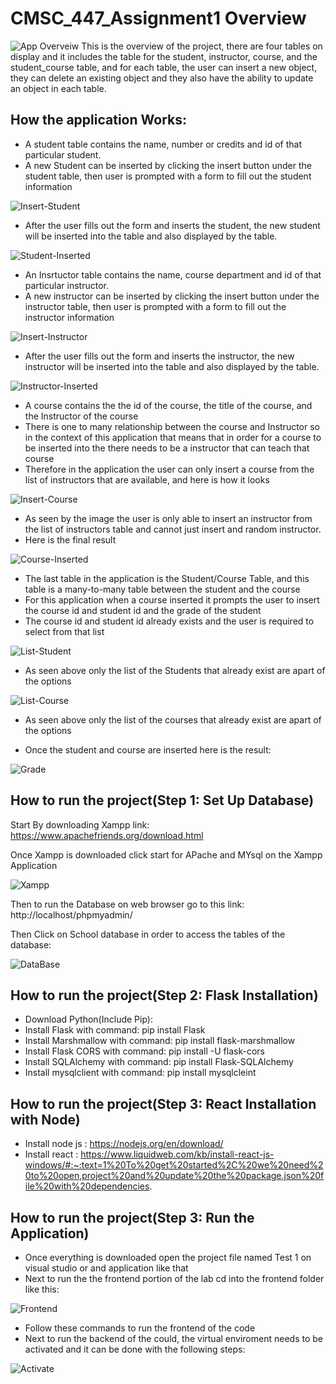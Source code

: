 # CMSC_447_Assignment1 Overview
![App Overveiw](images/App-Overview.PNG)
This is the overview of the project, there are four tables on display and it includes the table for the student, instructor, course, and the student_course table, and for each table, the user can insert a new object, they can delete an existing object and they also have the ability to update an object in each table.
## How the application Works:
* A student table contains the name, number or credits and id of that particular student.
* A new Student can be inserted by clicking the insert button under the student table, then user is prompted with a form to fill out the student information


![Insert-Student](images/Insert-Student.PNG)

* After the user fills out the form and inserts the student, the new student will be inserted into the table and also displayed by the table.

![Student-Inserted](images/Student-Inserted.PNG)


* An Insrtuctor table contains the name, course department and id of that particular instructor.
* A new instructor can be inserted by clicking the insert button under the instructor table, then user is prompted with a form to fill out the instructor information


![Insert-Instructor](images/Insert-Instructor.PNG)

* After the user fills out the form and inserts the instructor, the new instructor will be inserted into the table and also displayed by the table.

![Instructor-Inserted](images/Instructor-Inserted.PNG)

* A course contains the the id of the course, the title of the course, and the Instructor of the course
* There is one to many relationship between the course and Instructor so in the context of this application that means that in order for a course to be inserted into the there needs to be a instructor that can teach that course
* Therefore in the application the user can only insert a course from the list of instructors that are available, and here is how it looks

![Insert-Course](images/Insert-Course.png)

* As seen by the image the user is only able to insert an instructor from the list of instructors table and cannot just insert and random instructor.
* Here is the final result

![Course-Inserted](images/Course-Inserted.PNG)

* The last table in the application is the Student/Course Table, and this table is a many-to-many table between the student and the course
* For this application when a course inserted it prompts the user to insert the course id and student id and the grade of the student 
* The course id and student id already exists and the user is required to select from that list

![List-Student](images/List-Student.png)

* As seen above only the list of the Students that already exist are apart of the options

![List-Course](images/List-Courses.png)

* As seen above only the list of the courses that already exist are apart of the options

* Once the student and course are inserted here is the result:


![Grade](images/Grade.png)

## How to run the project(Step 1: Set Up Database)

 Start By downloading Xampp link: https://www.apachefriends.org/download.html
 
 Once Xampp is downloaded click start for APache and MYsql on the Xampp Application
 
 ![Xampp](images/Xampp.PNG)
 
 Then to run the Database on web browser go to this link:  http://localhost/phpmyadmin/
 
 Then Click on School database in order to access the tables of the database:
 
 ![DataBase](images/Database.png)
 
 ## How to run the project(Step 2: Flask Installation)

* Download Python(Include Pip): 
* Install Flask with command: pip install Flask
*  Install Marshmallow with command: pip install flask-marshmallow
*  Install Flask CORS with command: pip install -U flask-cors
*  Install SQLAlchemy with command: pip install Flask-SQLAlchemy
*  Install mysqlclient with command: pip install mysqlcleint

## How to run the project(Step 3: React Installation with Node)
* Install node js : https://nodejs.org/en/download/
* Install react : https://www.liquidweb.com/kb/install-react-js-windows/#:~:text=1%20To%20get%20started%2C%20we%20need%20to%20open,project%20and%20update%20the%20package.json%20file%20with%20dependencies.

## How to run the project(Step 3: Run the Application)
* Once everything is downloaded open the project file named Test 1 on visual studio or and application like that 
* Next to run the the frontend portion of the lab cd into the frontend folder like this:

![Frontend](images/Frontend.PNG)

* Follow these commands to run the frontend of the code
* Next to run the backend of the could, the virtual enviroment needs to be activated and it can be done with the following steps:

![Activate](images/Activate.PNG)
